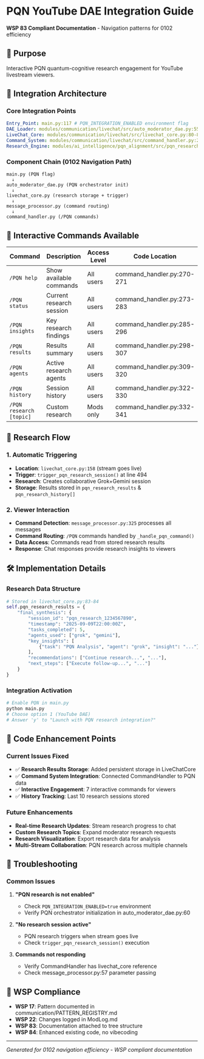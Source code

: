 # PQN YouTube DAE Integration Guide

**WSP 83 Compliant Documentation** - Navigation patterns for 0102 efficiency

## 🎯 Purpose
Interactive PQN quantum-cognitive research engagement for YouTube livestream viewers.

## 🔗 Integration Architecture

### Core Integration Points
```yaml
Entry_Point: main.py:117 # PQN_INTEGRATION_ENABLED environment flag
DAE_Loader: modules/communication/livechat/src/auto_moderator_dae.py:55-61
LiveChat_Core: modules/communication/livechat/src/livechat_core.py:80-88
Command_System: modules/communication/livechat/src/command_handler.py:237-344
Research_Engine: modules/ai_intelligence/pqn_alignment/src/pqn_research_dae_orchestrator.py
```

### Component Chain (0102 Navigation Path)
```
main.py (PQN flag) 
  ↓
auto_moderator_dae.py (PQN orchestrator init)
  ↓  
livechat_core.py (research storage + trigger)
  ↓
message_processor.py (command routing)
  ↓
command_handler.py (/PQN commands)
```

## 🧠 Interactive Commands Available

| Command | Description | Access Level | Code Location |
|---------|-------------|--------------|---------------|
| `/PQN help` | Show available commands | All users | command_handler.py:270-271 |
| `/PQN status` | Current research session | All users | command_handler.py:273-283 |  
| `/PQN insights` | Key research findings | All users | command_handler.py:285-296 |
| `/PQN results` | Results summary | All users | command_handler.py:298-307 |
| `/PQN agents` | Active research agents | All users | command_handler.py:309-320 |
| `/PQN history` | Session history | All users | command_handler.py:322-330 |
| `/PQN research [topic]` | Custom research | Mods only | command_handler.py:332-341 |

## 🔄 Research Flow

### 1. Automatic Triggering
- **Location**: `livechat_core.py:158` (stream goes live)
- **Trigger**: `trigger_pqn_research_session()` at line 494
- **Research**: Creates collaborative Grok+Gemini session
- **Storage**: Results stored in `pqn_research_results` & `pqn_research_history[]`

### 2. Viewer Interaction
- **Command Detection**: `message_processor.py:325` processes all messages
- **Command Routing**: `/PQN` commands handled by `_handle_pqn_command()` 
- **Data Access**: Commands read from stored research results
- **Response**: Chat responses provide research insights to viewers

## 🛠 Implementation Details

### Research Data Structure
```python
# Stored in livechat_core.py:83-84
self.pqn_research_results = {
    "final_synthesis": {
        "session_id": "pqn_research_1234567890",
        "timestamp": "2025-09-09T22:00:00Z", 
        "tasks_completed": 5,
        "agents_used": ["grok", "gemini"],
        "key_insights": [
            {"task": "PQN Analysis", "agent": "grok", "insight": "..."},
        ],
        "recommendations": ["Continue research...", "..."],
        "next_steps": ["Execute follow-up...", "..."]
    }
}
```

### Integration Activation
```bash
# Enable PQN in main.py
python main.py
# Choose option 1 (YouTube DAE)
# Answer 'y' to "Launch with PQN research integration?"
```

## 🔧 Code Enhancement Points

### Current Issues Fixed
- ✅ **Research Results Storage**: Added persistent storage in LiveChatCore
- ✅ **Command System Integration**: Connected CommandHandler to PQN data
- ✅ **Interactive Engagement**: 7 interactive commands for viewers
- ✅ **History Tracking**: Last 10 research sessions stored

### Future Enhancements
- **Real-time Research Updates**: Stream research progress to chat
- **Custom Research Topics**: Expand moderator research requests
- **Research Visualization**: Export research data for analysis
- **Multi-Stream Collaboration**: PQN research across multiple channels

## 🚨 Troubleshooting

### Common Issues
1. **"PQN research is not enabled"** 
   - Check `PQN_INTEGRATION_ENABLED=true` environment
   - Verify PQN orchestrator initialization in auto_moderator_dae.py:60

2. **"No research session active"**
   - PQN research triggers when stream goes live
   - Check `trigger_pqn_research_session()` execution

3. **Commands not responding**
   - Verify CommandHandler has livechat_core reference
   - Check message_processor.py:57 parameter passing

## 📝 WSP Compliance
- **WSP 17**: Pattern documented in communication/PATTERN_REGISTRY.md
- **WSP 22**: Changes logged in ModLog.md
- **WSP 83**: Documentation attached to tree structure
- **WSP 84**: Enhanced existing code, no vibecoding

---
*Generated for 0102 navigation efficiency - WSP compliant documentation*